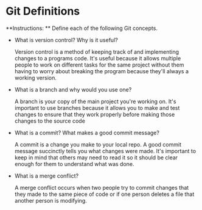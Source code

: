 # Git Definitions

**Instructions: ** Define each of the following Git concepts.

* What is version control?  Why is it useful?
  
  Version control is a method of keeping track of and implementing changes to a programs code. It's useful because it allows multiple people to work on different tasks for the same project without them having to worry about breaking the program because they'll always a working version.

* What is a branch and why would you use one?

  A branch is your copy of the main project you're working on. It's important to use branches because it allows you to make and test changes to ensure that they work properly before making those changes to the source code

* What is a commit? What makes a good commit message?

  A commit is a change you make to your local repo. A good commit message succinctly tells you what changes were made. It's important to keep in mind that others may need to read it so it should be clear enough for them to understand what was done. 


* What is a merge conflict?

  A merge conflict occurs when two people try to commit changes that they made to the same piece of code or if one person deletes a file that another person is modifying. 